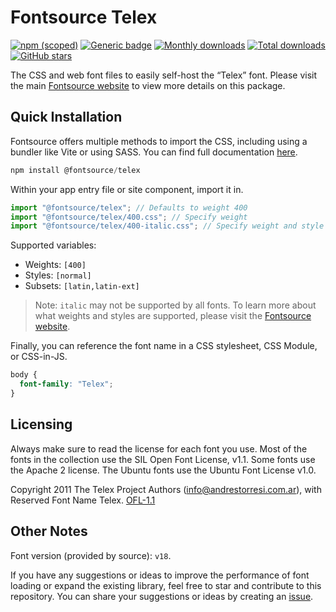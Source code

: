 # Fontsource Telex

[![npm (scoped)](https://img.shields.io/npm/v/@fontsource/telex?color=brightgreen)](https://www.npmjs.com/package/@fontsource/telex) [![Generic badge](https://img.shields.io/badge/fontsource-passing-brightgreen)](https://github.com/fontsource/fontsource) [![Monthly downloads](https://badgen.net/npm/dm/@fontsource/telex)](https://github.com/fontsource/fontsource) [![Total downloads](https://badgen.net/npm/dt/@fontsource/telex)](https://github.com/fontsource/fontsource) [![GitHub stars](https://img.shields.io/github/stars/fontsource/fontsource.svg?style=social&label=Star)](https://github.com/fontsource/fontsource/stargazers)

The CSS and web font files to easily self-host the “Telex” font. Please visit the main [Fontsource website](https://fontsource.org/fonts/telex) to view more details on this package.

## Quick Installation

Fontsource offers multiple methods to import the CSS, including using a bundler like Vite or using SASS. You can find full documentation [here](https://fontsource.org/docs/getting-started/introduction).

```javascript
npm install @fontsource/telex
```

Within your app entry file or site component, import it in.

```javascript
import "@fontsource/telex"; // Defaults to weight 400
import "@fontsource/telex/400.css"; // Specify weight
import "@fontsource/telex/400-italic.css"; // Specify weight and style
```

Supported variables:
- Weights: `[400]`
- Styles: `[normal]`
- Subsets: `[latin,latin-ext]`

> Note: `italic` may not be supported by all fonts. To learn more about what weights and styles are supported, please visit the [Fontsource website](https://fontsource.org/fonts/telex).

Finally, you can reference the font name in a CSS stylesheet, CSS Module, or CSS-in-JS.

```css
body {
  font-family: "Telex";
}
```

## Licensing
Always make sure to read the license for each font you use. Most of the fonts in the collection use the SIL Open Font License, v1.1. Some fonts use the Apache 2 license. The Ubuntu fonts use the Ubuntu Font License v1.0.

Copyright 2011 The Telex Project Authors (info@andrestorresi.com.ar), with Reserved Font Name Telex.
[OFL-1.1](https://openfontlicense.org)

## Other Notes
Font version (provided by source): `v18`.

If you have any suggestions or ideas to improve the performance of font loading or expand the existing library, feel free to star and contribute to this repository. You can share your suggestions or ideas by creating an [issue](https://github.com/fontsource/fontsource/issues).